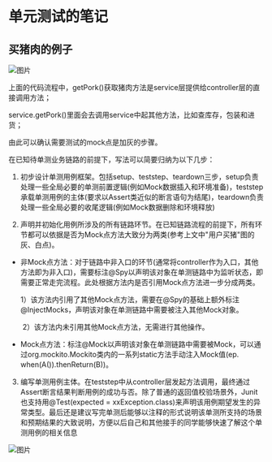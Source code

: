 # 单元测试的笔记

## 买猪肉的例子

![图片](D:\烟火会\project\yanhuohui-batch\springbatch4.3.4Doc\pics\640.webp)

上面的代码流程中，getPork()获取猪肉方法是service层提供给controller层的直接调用方法；

service.getPork()里面会去调用service中起其他方法，比如查库存，包装和进货；

由此可以确认需要测试的mock点是加灰的步骤。



在已知待单测业务链路的前提下，写法可以简要归纳为以下几步：

1. 初步设计单测用例框架。包括setup、teststep、teardown三步，setup负责处理一些全局必要的单测前置逻辑(例如Mock数据插入和环境准备)，teststep承载单测用例的主体(要求以Assert类近似的断言语句为结尾)，teardown负责处理一些全局必要的收尾逻辑(例如Mock数据删除和环境释放)

2. 声明并初始化用例所涉及的所有链路环节。在已知链路流程的前提下，所有环节都可以依据是否为Mock点方法大致分为两类(参考上文中"用户买猪"图的灰、白点)。

- 非Mock点方法：对于链路中非入口的环节(通常将controller作为入口，其他方法即为非入口)，需要标注@Spy以声明该对象在单测链路中为监听状态，即需要正常走完流程。此处根据方法内是否引用Mock点方法进一步分成两类。

  ​		1）该方法内引用了其他Mock点方法，需要在@Spy的基础上额外标注@InjectMocks，声明该对象在单测链路中需要被注入其他Mock对象。

  ​		2）该方法内未引用其他Mock点方法，无需进行其他操作。

- Mock点方法：标注@Mock以声明该对象在单测链路中需要被Mock，可以通过org.mockito.Mockito类内的一系列static方法手动注入Mock值(ep. when(A()).thenReturn(B))。

3.  编写单测用例主体。在teststep中从controller层发起方法调用，最终通过Assert断言结果判断用例的成功与否。除了普通的返回值校验场景外，Junit也支持用@Test(expected = xxException.class)来声明该用例期望发生的异常类型。最后还是建议写完单测后能够以注释的形式说明该单测所支持的场景和预期结果的大致说明，方便以后自己和其他接手的同学能够快速了解这个单测用例的相关信息



![图片](D:\烟火会\project\yanhuohui-batch\springbatch4.3.4Doc\pics\640-1642398796903.webp)  